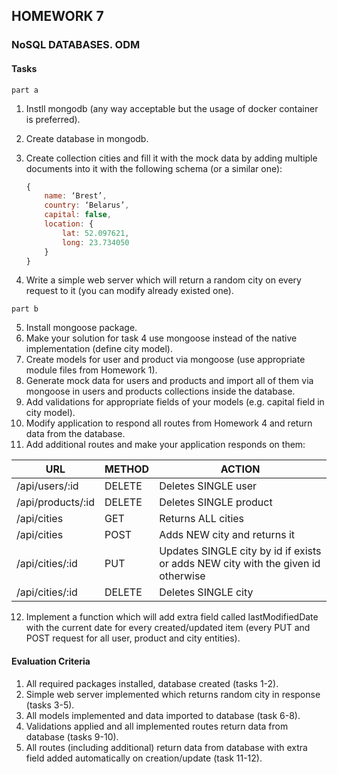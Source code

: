 ## HOMEWORK 7
### NoSQL DATABASES. ODM

#### Tasks

`part a`

1. Instll mongodb (any way acceptable but the usage of docker container is preferred).
2. Create database in mongodb.
3. Create collection cities and fill it with the mock data by adding multiple documents into it with the following schema (or a similar one):
    ```js
    {
        name: ‘Brest’,
        country: ‘Belarus’,
        capital: false,
        location: {
            lat: 52.097621,
            long: 23.734050
        }
    }
    ```

4. Write a simple web server which will return a random city on every request to it (you can modify already existed one).

`part b`

5. Install mongoose package.
6. Make your solution for task 4 use mongoose instead of the native implementation (define city model).
7. Create models for user and product via mongoose (use appropriate module files from Homework 1).
8. Generate mock data for users and products and import all of them via mongoose in users and products collections inside the database.
9. Add validations for appropriate fields of your models (e.g. capital field in city model).
10. Modify application to respond all routes from Homework 4 and return data from the database.
11. Add additional routes and make your application responds on them:

| URL | METHOD | ACTION |
| --- | --- | ---|
| /api/users/:id | DELETE | Deletes SINGLE user |
| /api/products/:id | DELETE |Deletes SINGLE product |
| /api/cities| GET | Returns ALL cities |
| /api/cities | POST | Adds NEW city and returns it |
| /api/cities/:id | PUT | Updates SINGLE city by id if exists or adds NEW city with the given id otherwise |
| /api/cities/:id | DELETE |Deletes SINGLE city |

12. Implement a function which will add extra field called lastModifiedDate with the current date for every created/updated item (every PUT and POST request for all user, product and city entities).

#### Evaluation Criteria
1. All required packages installed, database created (tasks 1-2).
2. Simple web server implemented which returns random city in response (tasks 3-5).
3. All models implemented and data imported to database (task 6-8).
4. Validations applied and all implemented routes return data from database (tasks 9-10).
5. All routes (including additional) return data from database with extra field added automatically on creation/update (task 11-12).
